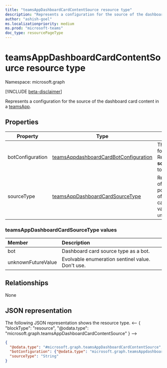 ```yaml
---
title: "teamsAppDashboardCardContentSource resource type"
description: "Represents a configuration for the source of the dashboard card content in a teamsApp."
author: "ashish-goel"
ms.localizationpriority: medium
ms.prod: "microsoft-teams"
doc_type: resourcePageType
---
```


# teamsAppDashboardCardContentSource resource type

Namespace: microsoft.graph

[!INCLUDE [beta-disclaimer](../../includes/beta-disclaimer.md)]

Represents a configuration for the source of the dashboard card content in a [teamsApp](teamsapp.md).

## Properties

| Property | Type | Description |
| -------- | ---- | ----------- |
| botConfiguration | [teamsAppdashboardCardBotConfiguration](../resources/teamsappdashboardcardbotconfiguration.md) | The configuration for the bot source. Required if **sourceType** is set to `bot`. |
| sourceType | [teamsAppDashboardCardSourceType](../resources/teamsappdashboardcardcontentsource.md#teamsappdashboardcardsourcetype-values) | Represents the type of source that powers the content of the dashboard card. The possible values are: `bot`, `unknownFutureValue`. |

### teamsAppDashboardCardSourceType values

| Member             | Description                                      |
|:-------------------|:-------------------------------------------------|
| bot                | Dashboard card source type as a bot.         |
| unknownFutureValue | Evolvable enumeration sentinel value. Don't use. |

## Relationships

None

## JSON representation

The following JSON representation shows the resource type.
<-- {
  "blockType": "resource",
  "@odata.type": "microsoft.graph.teamsAppDashboardCardContentSource"
}
-->
``` json
{
  "@odata.type": "#microsoft.graph.teamsAppDashboardCardContentSource",
  "botConfiguration": {"@odata.type": "microsoft.graph.teamsAppdashboardCardBotConfiguration"},
  "sourceType": "String"
}
```

